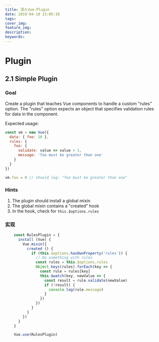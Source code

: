 ```yaml
---
title: 深入Vue-Plugin
date: 2019-04-10 13:05:19
tags:
cover_img:
feature_img:
description:
keywords:
---
```


# Plugin

## 2.1 Simple Plugin

### Goal

Create a plugin that teaches Vue components to handle a custom "rules"
option. The "rules" option expects an object that specifies validation rules
for data in the component.

Expected usage:

``` js
const vm = new Vue({
  data: { foo: 10 },
  rules: {
    foo: {
      validate: value => value > 1,
      message: 'foo must be greater than one'
    }
  }
})

vm.foo = 0 // should log: "foo must be greater than one"
```

### Hints

1. The plugin should install a global mixin
2. The global mixin contains a "created" hook
3. In the hook, check for `this.$options.rules`

### 实现

```js
	const RulesPlugin = {
	  install (Vue) {
	    Vue.mixin({
	      created () {
	        if (this.$options.hasOwnProperty('rules')) {
	          // Do something with rules
	          const rules = this.$options.rules
	          Object.keys(rules).forEach(key => {
	            const rule = rules[key]
	            this.$watch(key, newValue => {
	              const result = rule.validate(newValue)
	              if (!result) {
	                console.log(rule.message)
	              }
	            })
	          })
	        }
	      }
	    })
	  }
	}

	Vue.use(RulesPlugin)
```
